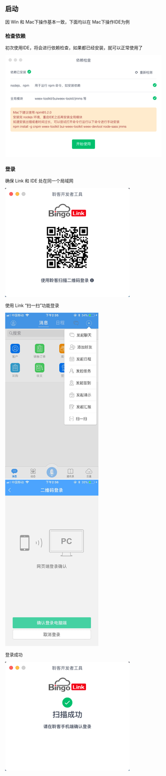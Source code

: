 ## 启动

因 Win 和 Mac下操作基本一致，下面均以在 Mac下操作IDE为例

### 检查依赖

初次使用IDE，将会进行依赖检查，如果都已经安装，就可以正常使用了

![](assets/mac-2.png)


### 登录

确保 Link 和 IDE 处在同一个局域网

![](assets/01_login.png)

使用 Link “扫一扫”功能登录

<img src="assets/02_link_scan.jpeg" style="width:300px;" />
<img src="assets/03_login_confirm.jpeg" style="width:300px;" />

登录成功

![](assets/04_scan_success.png)

